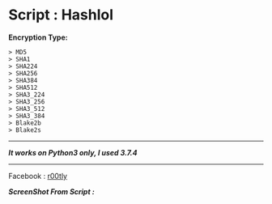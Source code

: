 # Script : Hashlol
**Encryption Type:**

```
> MD5
> SHA1
> SHA224
> SHA256
> SHA384
> SHA512
> SHA3_224
> SHA3_256
> SHA3_512
> SHA3_384
> Blake2b
> Blake2s
```
______________________________________
**_It works on Python3 only, I used 3.7.4_**
______________________________________
Facebook : [r00tly](https://www.facebook.com/r00tly)

**_ScreenShot From Script :_**



